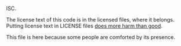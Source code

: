 ISC.

The license text of this code is in the licensed files, where it belongs.
Putting license text in LICENSE files
[does more harm than good](https://yahweasel.github.io/license-files-considered-harmful/).

This file is here because some people are comforted by its presence.
